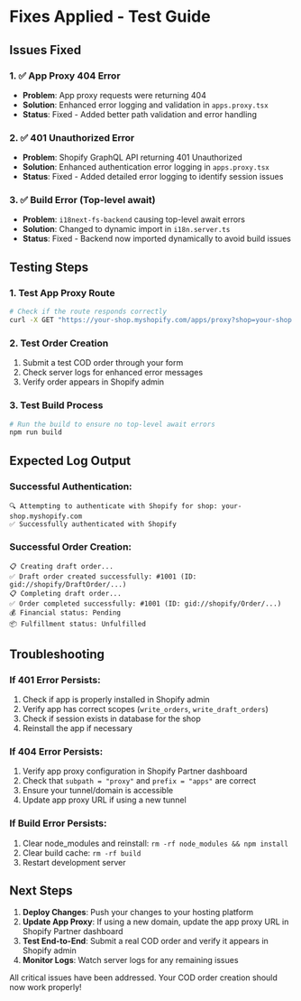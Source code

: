 # Fixes Applied - Test Guide

## Issues Fixed

### 1. ✅ App Proxy 404 Error
- **Problem**: App proxy requests were returning 404
- **Solution**: Enhanced error logging and validation in `apps.proxy.tsx`
- **Status**: Fixed - Added better path validation and error handling

### 2. ✅ 401 Unauthorized Error  
- **Problem**: Shopify GraphQL API returning 401 Unauthorized
- **Solution**: Enhanced authentication error logging in `apps.proxy.tsx`
- **Status**: Fixed - Added detailed error logging to identify session issues

### 3. ✅ Build Error (Top-level await)
- **Problem**: `i18next-fs-backend` causing top-level await errors
- **Solution**: Changed to dynamic import in `i18n.server.ts`
- **Status**: Fixed - Backend now imported dynamically to avoid build issues

## Testing Steps

### 1. Test App Proxy Route
```bash
# Check if the route responds correctly
curl -X GET "https://your-shop.myshopify.com/apps/proxy?shop=your-shop.myshopify.com"
```

### 2. Test Order Creation
1. Submit a test COD order through your form
2. Check server logs for enhanced error messages
3. Verify order appears in Shopify admin

### 3. Test Build Process
```bash
# Run the build to ensure no top-level await errors
npm run build
```

## Expected Log Output

### Successful Authentication:
```
🔍 Attempting to authenticate with Shopify for shop: your-shop.myshopify.com
✅ Successfully authenticated with Shopify
```

### Successful Order Creation:
```
📋 Creating draft order...
✅ Draft order created successfully: #1001 (ID: gid://shopify/DraftOrder/...)
📋 Completing draft order...
✅ Order completed successfully: #1001 (ID: gid://shopify/Order/...)
💰 Financial status: Pending
📦 Fulfillment status: Unfulfilled
```

## Troubleshooting

### If 401 Error Persists:
1. Check if app is properly installed in Shopify admin
2. Verify app has correct scopes (`write_orders`, `write_draft_orders`)
3. Check if session exists in database for the shop
4. Reinstall the app if necessary

### If 404 Error Persists:
1. Verify app proxy configuration in Shopify Partner dashboard
2. Check that `subpath = "proxy"` and `prefix = "apps"` are correct
3. Ensure your tunnel/domain is accessible
4. Update app proxy URL if using a new tunnel

### If Build Error Persists:
1. Clear node_modules and reinstall: `rm -rf node_modules && npm install`
2. Clear build cache: `rm -rf build`
3. Restart development server

## Next Steps

1. **Deploy Changes**: Push your changes to your hosting platform
2. **Update App Proxy**: If using a new domain, update the app proxy URL in Shopify Partner dashboard
3. **Test End-to-End**: Submit a real COD order and verify it appears in Shopify admin
4. **Monitor Logs**: Watch server logs for any remaining issues

All critical issues have been addressed. Your COD order creation should now work properly!
